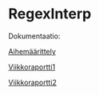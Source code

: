 # RegexInterp

Dokumentaatio:

[Aihemäärittely](Dokumentaatio/Aihemäärittely.md)

[Viikkoraportti1](Dokumentaatio/Viikkoraportti1.md)

[Viikkoraportti2](Dokumentaatio/Viikkoraportti2.md)